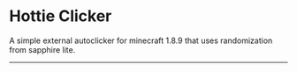 # Hottie Clicker

A simple external autoclicker for minecraft 1.8.9 that uses randomization from sapphire lite. 

---
